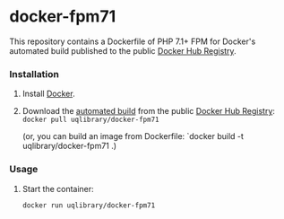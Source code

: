 docker-fpm71
============

This repository contains a Dockerfile of PHP 7.1+ FPM for Docker's automated build published to the public [Docker Hub Registry](https://registry.hub.docker.com/).

### Installation

1. Install [Docker](https://www.docker.com/).

2. Download the [automated build](https://registry.hub.docker.com/u/uqlibrary/docker-fpm71/) from the public [Docker Hub Registry](https://registry.hub.docker.com/): `docker pull uqlibrary/docker-fpm71`

   (or, you can build an image from Dockerfile: `docker build -t uqlibrary/docker-fpm71 .)

### Usage

1. Start the container:

    ```sh
    docker run uqlibrary/docker-fpm71
    ```
